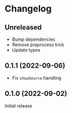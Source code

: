 # Changelog

## Unreleased

- Bump dependencies
- Remove preprocess trick
- Update types

## 0.1.1 (2022-09-06)

- Fix `showSource` handling

## 0.1.0 (2022-09-02)

Initial release
